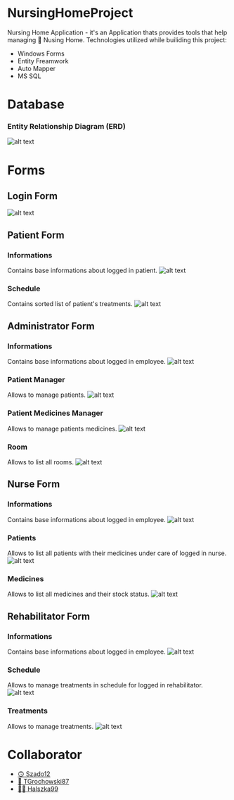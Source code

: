 # NursingHomeProject
Nursing Home Application - it's an Application thats provides tools that help managing :house_with_garden: Nusing Home.
Technologies utilized while builiding this project:
* Windows Forms
* Entity Freamwork
* Auto Mapper
* MS SQL

# Database
### Entity Relationship Diagram (ERD)

![alt text](img/erd.png)
# Forms
## Login Form
![alt text](img/loginForm.png)
## Patient Form
### Informations
Contains base informations about logged in patient.
![alt text](img/patientForm1.png)
### Schedule
Contains sorted list of patient's treatments.
![alt text](img/patientForm2.png)
## Administrator Form
### Informations
Contains base informations about logged in employee.
![alt text](img/administrationForm4.png)
### Patient Manager
Allows to manage patients.
![alt text](img/administrationForm1.png)
### Patient Medicines Manager
Allows to manage patients medicines.
![alt text](img/administrationForm2.png)
### Room
Allows to list all rooms.
![alt text](img/administrationForm3.png)
## Nurse Form
### Informations
Contains base informations about logged in employee.
![alt text](img/nurseForm1.png)
### Patients
Allows to list all patients with their medicines under care of logged in nurse.
![alt text](img/nurseForm2.png)
### Medicines
Allows to list all medicines and their stock status.
![alt text](img/nurseForm3.png)
## Rehabilitator Form
### Informations
Contains base informations about logged in employee.
![alt text](img/rehabilitantForm1.png)
### Schedule
Allows to manage treatments in schedule for logged in rehabilitator.
![alt text](img/rehabilitantForm2.png)
### Treatments
Allows to manage treatments.
![alt text](img/rehabilitantForm3.png)

# Collaborator
* [ :upside_down_face: Szado12](https://github.com/Szado12)
* [ :slightly_smiling_face: TGrochowski87](https://github.com/TGrochowski87)
* [ :superhero_woman: Halszka99](https://github.com/halszka99)

